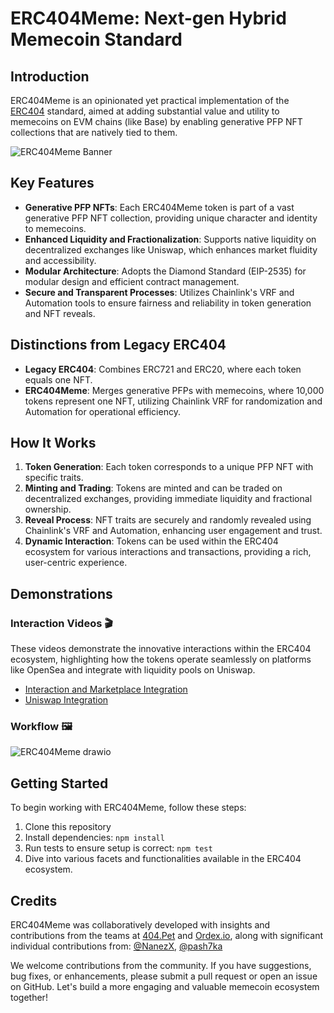 # ERC404Meme: Next-gen Hybrid Memecoin Standard

## Introduction

ERC404Meme is an opinionated yet practical implementation of the [ERC404](https://github.com/Pandora-Labs-Org/erc404) standard, aimed at adding substantial value and utility to memecoins on EVM chains (like Base) by enabling generative PFP NFT collections that are natively tied to them.

![ERC404Meme Banner](https://github.com/ordex-io/ERC404Meme/assets/85253037/d2e82dd7-2f7e-4f89-970d-8a22e6ca4b94)

## Key Features

- **Generative PFP NFTs**: Each ERC404Meme token is part of a vast generative PFP NFT collection, providing unique character and identity to memecoins.
- **Enhanced Liquidity and Fractionalization**: Supports native liquidity on decentralized exchanges like Uniswap, which enhances market fluidity and accessibility.
- **Modular Architecture**: Adopts the Diamond Standard (EIP-2535) for modular design and efficient contract management.
- **Secure and Transparent Processes**: Utilizes Chainlink's VRF and Automation tools to ensure fairness and reliability in token generation and NFT reveals.

## Distinctions from Legacy ERC404

- **Legacy ERC404**: Combines ERC721 and ERC20, where each token equals one NFT.
- **ERC404Meme**: Merges generative PFPs with memecoins, where 10,000 tokens represent one NFT, utilizing Chainlink VRF for randomization and Automation for operational efficiency.


## How It Works

1. **Token Generation**: Each token corresponds to a unique PFP NFT with specific traits.
2. **Minting and Trading**: Tokens are minted and can be traded on decentralized exchanges, providing immediate liquidity and fractional ownership.
3. **Reveal Process**: NFT traits are securely and randomly revealed using Chainlink's VRF and Automation, enhancing user engagement and trust.
4. **Dynamic Interaction**: Tokens can be used within the ERC404 ecosystem for various interactions and transactions, providing a rich, user-centric experience.

## Demonstrations

### Interaction Videos 🎬

These videos demonstrate the innovative interactions within the ERC404 ecosystem, highlighting how the tokens operate seamlessly on platforms like OpenSea and integrate with liquidity pools on Uniswap.

- [Interaction and Marketplace Integration](https://www.loom.com/share/d4734907d6ef468b87333252ff399935)
- [Uniswap Integration](https://www.loom.com/share/99e7f5ddd70a45f18e8baac79f5e9dbb)

### Workflow 🖼️

![ERC404Meme drawio](https://github.com/ordex-io/ERC404Meme/assets/81595884/abb414de-581c-4651-b57a-35bca117752d)

## Getting Started

To begin working with ERC404Meme, follow these steps:

1. Clone this repository
2. Install dependencies: `npm install`
3. Run tests to ensure setup is correct: `npm test`
4. Dive into various facets and functionalities available in the ERC404 ecosystem.

## Credits

ERC404Meme was collaboratively developed with insights and contributions from the teams at [404.Pet](https://x.com/404pet) and [Ordex.io](https://x.com/ordex_io), along with significant individual contributions from: [@NanezX](https://github.com/NanezX), [@pash7ka](https://github.com/pash7ka)

We welcome contributions from the community. If you have suggestions, bug fixes, or enhancements, please submit a pull request or open an issue on GitHub. Let's build a more engaging and valuable memecoin ecosystem together!
